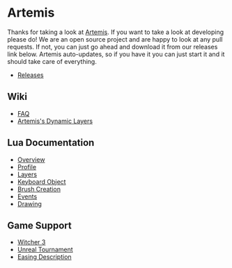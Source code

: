 # Artemis

Thanks for taking a look at [Artemis](http://github.com/SpoinkyNL/Artemis). If you want to take a look at developing please do! We are an open source project and are happy to look at any pull requests. If not, you can just go ahead and download it from our releases link below. Artemis auto-updates, so if you have it you can just start it and it should take care of everything.

- [Releases](https://github.com/SpoinkyNL/Artemis/releases)

## Wiki
* [FAQ](https://github.com/SpoinkyNL/Artemis/wiki/Frequently-Asked-Questions-(FAQ))
* [Artemis's Dynamic Layers](https://github.com/SpoinkyNL/Artemis/wiki/Dynamic-properties)

## Lua Documentation
 * [Overview](https://github.com/SpoinkyNL/Artemis/wiki/LUA)
 * [Profile](https://github.com/SpoinkyNL/Artemis/wiki/profile)
 * [Layers](https://github.com/SpoinkyNL/Artemis/wiki/Layers)
 * [Keyboard Object](https://github.com/SpoinkyNL/Artemis/wiki/keyboard)
 * [Brush Creation](https://github.com/SpoinkyNL/Artemis/wiki/brushes)
 * [Events](https://github.com/SpoinkyNL/Artemis/wiki/LUA-Events)
 * [Drawing](https://github.com/SpoinkyNL/Artemis/wiki/Drawing)

## Game Support
* [Witcher 3](https://github.com/SpoinkyNL/Artemis/wiki/The-Witcher-3)
* [Unreal Tournament](https://github.com/SpoinkyNL/Artemis/wiki/Unreal-Tournament)
* [Easing Description](https://github.com/SpoinkyNL/Artemis/wiki/Easing)
